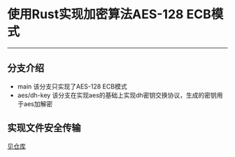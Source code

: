 # 使用Rust实现加密算法AES-128 ECB模式
---
## 分支介绍
- main
  该分支只实现了AES-128 ECB模式
- aes/dh-key
  该分支在实现aes的基础上实现dh密钥交换协议，生成的密钥用于aes加解密
## 实现文件安全传输
[见仓库](https://www.baidu.com)
